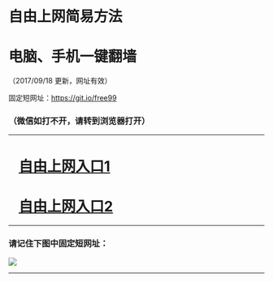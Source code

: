 ﻿# 自由上网简易方法

# 电脑、手机一键翻墙

（2017/09/18 更新，网址有效）

固定短网址：https://git.io/free99

### （微信如打不开，请转到浏览器打开）


***





# &nbsp;&nbsp; <a href="http://ft189225163.fwq-tz1005.info/fwqtz01.html?t=091800117375 " target="_blank">自由上网入口1</a>
# &nbsp;&nbsp; <a href="http://ft321565787.fwq-tz1006.info/fwqtz02.html?t=091800122093 " target="_blank">自由上网入口2</a>
***

### 请记住下图中固定短网址：

<img src="https://s3-us-west-2.amazonaws.com/fwq-1001/yjfq-20170905okok.png" /> 


***

